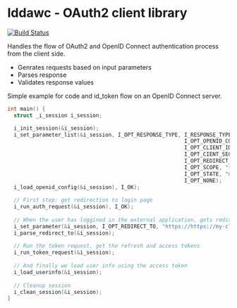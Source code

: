 # Iddawc - OAuth2 client library

[![Build Status](https://travis-ci.com/babelouest/iddawc.svg?branch=master)](https://travis-ci.com/babelouest/iddawc)

Handles the flow of OAuth2 and OpenID Connect authentication process from the client side.
- Genrates requests based on input parameters
- Parses response
- Validates response values

Simple example for code and id_token flow on an OpenID Connect server.

```C
int main() {
  struct _i_session i_session;

  i_init_session(&i_session);
  i_set_parameter_list(&i_session, I_OPT_RESPONSE_TYPE, I_RESPONSE_TYPE_ID_TOKEN|I_RESPONSE_TYPE_CODE,
                                                        I_OPT_OPENID_CONFIG_ENDPOINT, "https://oidc.tld/.well-known/openid-configuration",
                                                        I_OPT_CLIENT_ID, "client1",
                                                        I_OPT_CIENT_SECRET, "mySecret",
                                                        I_OPT_REDIRECT_URI, "https://my-client.tld",
                                                        I_OPT_SCOPE, "tokenid",
                                                        I_OPT_STATE, "myState1234",
                                                        I_OPT_NONE);
  i_load_openid_config(&i_session), I_OK);
  
  // First step: get redirection to login page
  i_run_auth_request(&i_session), I_OK);
  
  // When the user has loggined in the external application, gets redirected with a result, we parse the result
  i_set_parameter(&i_session, I_OPT_REDIRECT_TO, "https://https://my-client.tld#code=xyz1234&id_token=tokenXYZ1234");
  i_parse_redirect_to(&i_session);
  
  // Run the token request, get the refresh and access tokens
  i_run_token_request(&i_session);
  
  // And finally we load user info using the access token
  i_load_userinfo(&i_session);
  
  // Cleanup session
  i_clean_session(&i_session);
}
```
